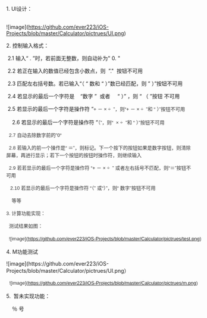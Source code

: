 
<p class="p1">
<span class="s1">1. UI</span><span class="s2">设计：</span>
</p>
<p class="p1">

<span class="s3"><span style="white-space:pre">	</span>![image](<a href="https://github.com/ever223/iOS-Projects/blob/master/Calculator/pictrues/UI.png"><span class="s4">https://github.com/ever223/iOS-Projects/blob/master/Calculator/pictrues/UI.png</span></a>)</span>
</p>

<p class="p3">
<span class="s5">2.&nbsp;</span><span class="s1">控制输入格式：</span>
</p>
<p class="p3">
<span class="s1"><span style="white-space:pre">	</span>2.1 输入“ . ”时，若前面无整数，则自动补为&quot; 0. &quot;</span>
</p>
<p class="p3">
<span class="s1"><span style="white-space:pre">	</span>2.2 若正在输入的数值已经包含小数点，则<span style="white-space:pre">	</span>”.&quot; &nbsp;按钮不可用</span>
</p>
<p class="p3">
<span class="s1"><span style="white-space:pre">	</span>2.3 匹配左右括号数。若已输入“（ “ 数和 “ ）”数已经匹配，则 ” ）”按钮不可用</span>
</p>
<p class="p3">
<span class="s1"><span style="white-space:pre">	</span>2.4 若显示的最后一个字符是<span style="white-space:pre">	</span>“数字 ”<span style="white-space:pre">	</span>或者 <span style="white-space:pre">	</span>“ ）” ，则 “ （ ”按钮 不可用</span>
</p>
<p class="p3">
<span class="s1"><span style="white-space:pre">	</span>2.5 若显示的最后一个字符是操作符&nbsp;“<span style="color: rgb(51, 51, 51); font-family: arial; font-size: 13px; line-height: 20.0200004577637px;">+ － × ÷ &nbsp;”，则“<span style="color: rgb(51, 51, 51); font-family: arial; font-size: 13px; line-height: 20.0200004577637px;">+ － × ÷ &nbsp;”和 “ ）”按钮不可用</span></span></span>
</p>
<p class="p3">
<span style="white-space: pre;">	</span>2.6 若显示的最后一个字符是操作符&nbsp;“<span style="color: rgb(51, 51, 51); font-family: arial; font-size: 13px; line-height: 20.0200004577637px;">（”，则<span style="color: rgb(51, 51, 51); font-family: arial; font-size: 13px; line-height: 20.0200004577637px;">“&nbsp;</span><span style="color: rgb(51, 51, 51); font-family: arial; font-size: 13px; line-height: 20.0200004577637px;">&nbsp;× ÷ &nbsp;”和 “ ）”按钮不可用</span></span>
</p>
<p class="p3">
<span style="color: rgb(51, 51, 51); font-family: arial; font-size: 13px; line-height: 20.0200004577637px;"><span style="color: rgb(51, 51, 51); font-family: arial; font-size: 13px; line-height: 20.0200004577637px;"><span style="white-space:pre">	</span>2.7 自动去除数字前的”0“</span></span>
</p>
<p class="p3">
<span style="color: rgb(51, 51, 51); font-family: arial; font-size: 13px; line-height: 20.0200004577637px;"><span style="color: rgb(51, 51, 51); font-family: arial; font-size: 13px; line-height: 20.0200004577637px;"><span style="white-space:pre">	</span>2.8 若输入的前一个操作是“ ＝”，则标记。下一个按下的按钮如果是数字按钮，则清除屏幕，再进行显示；若下一个按钮的按钮时操作符，则继续输入</span></span>
</p>
<p class="p3">
<span style="color: rgb(51, 51, 51); font-family: arial; font-size: 13px; line-height: 20.0200004577637px;"><span style="color: rgb(51, 51, 51); font-family: arial; font-size: 13px; line-height: 20.0200004577637px;"><span style="white-space:pre">	</span>2.9 若若显示的最后一个字符是操作符&nbsp;“<span style="color: rgb(51, 51, 51); font-family: arial; font-size: 13px; line-height: 20.0200004577637px;">+ － × ÷ &nbsp;” 或者左右括号不匹配，则“＝<span style="line-height: 20.0200004577637px;">”按钮不可用</span></span></span></span>
</p>
<p class="p3">
<span style="color: rgb(51, 51, 51); font-family: arial; font-size: 13px; line-height: 20.0200004577637px;"><span style="color: rgb(51, 51, 51); font-family: arial; font-size: 13px; line-height: 20.0200004577637px;"><span style="color: rgb(51, 51, 51); font-family: arial; font-size: 13px; line-height: 20.0200004577637px;"><span style="line-height: 20.0200004577637px;"><span style="white-space:pre">	</span>2.10&nbsp;若显示的最后一个字符是操作符&nbsp;“<span style="color: rgb(51, 51, 51); font-family: arial; font-size: 13px; line-height: 20.0200004577637px;">（” 或“）”，则“ 数字<span style="line-height: 20.0200004577637px;">”按钮不可用</span></span></span></span></span></span>
</p>
<p class="p3">
<span style="color: rgb(51, 51, 51); font-family: arial; font-size: 13px; line-height: 20.0200004577637px;"><span style="color: rgb(51, 51, 51); font-family: arial; font-size: 13px; line-height: 20.0200004577637px;"><span style="color: rgb(51, 51, 51); font-family: arial; font-size: 13px; line-height: 20.0200004577637px;"><span style="line-height: 20.0200004577637px;"><span style="color: rgb(51, 51, 51); font-family: arial; font-size: 13px; line-height: 20.0200004577637px;"><span style="line-height: 20.0200004577637px;"><span style="white-space:pre">	</span>等等</span></span></span></span></span></span>
</p>
<p class="p3">
<span style="color: rgb(51, 51, 51); font-family: arial; font-size: 13px; line-height: 20.0200004577637px;"><span style="color: rgb(51, 51, 51); font-family: arial; font-size: 13px; line-height: 20.0200004577637px;">3. 计算功能实现：</span></span>
</p>
<p class="p3">
<span style="color: rgb(51, 51, 51); font-family: arial; font-size: 13px; line-height: 20.0200004577637px;"><span style="color: rgb(51, 51, 51); font-family: arial; font-size: 13px; line-height: 20.0200004577637px;"><span style="white-space:pre">	</span>测试结果如图：</span></span>
</p>
<p class="p3">
<span style="color: rgb(51, 51, 51); font-family: arial; font-size: 13px; line-height: 20.0200004577637px;"><span style="color: rgb(51, 51, 51); font-family: arial; font-size: 13px; line-height: 20.0200004577637px;"><span style="white-space:pre">	![image](<a href="https://github.com/ever223/iOS-Projects/blob/master/Calculator/pictrues/UI.png"><span class="s4">https://github.com/ever223/iOS-Projects/blob/master/Calculator/pictrues/test.png</span></a>)	</span><span style="white-space:pre">	</span></span></span>
</p>
<p class="p3">
4. M功能测试&nbsp;

</p>
<p>
    ![image](https://github.com/ever223/iOS-Projects/blob/master/Calculator/pictrues/UI.png）
</p>
<p class="p3">
<span style="white-space:pre">	<span style="color: rgb(51, 51, 51); font-family: arial; font-size: 13px; line-height: 20.0200004577637px; white-space: pre;">![image](<a href="https://github.com/ever223/iOS-Projects/blob/master/Calculator/pictrues/UI.png"><span class="s4">https://github.com/ever223/iOS-Projects/blob/master/Calculator/pictrues/m.png</span></a>)	</span></span>
</p>
<p class="p3">
<span style="white-space:pre">5.<span style="white-space:pre">	</span>暂未实现功能：</span>
</p>
<p class="p3">
<span style="white-space:pre"><span style="white-space:pre">	</span>％ 号	</span>
</p>